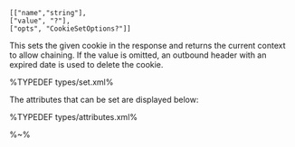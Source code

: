```## async set => void
[["name","string"],
["value", "?"],
["opts", "CookieSetOptions?"]]
```

This sets the given cookie in the response and returns the current context to allow chaining. If the value is omitted, an outbound header with an expired date is used to delete the cookie.

%TYPEDEF types/set.xml%

The attributes that can be set are displayed below:

%TYPEDEF types/attributes.xml%

%~%